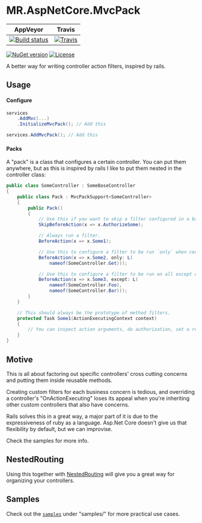 # MR.AspNetCore.MvcPack

AppVeyor | Travis
---------|-------
[![Build status](https://img.shields.io/appveyor/ci/mrahhal/mr-aspnetcore-mvcpack/master.svg)](https://ci.appveyor.com/project/mrahhal/mr-aspnetcore-mvcpack) | [![Travis](https://img.shields.io/travis/mrahhal/MR.AspNetCore.MvcPack.svg)](https://travis-ci.org/mrahhal/MR.AspNetCore.MvcPack)

[![NuGet version](https://img.shields.io/nuget/v/MR.AspNetCore.MvcPack.svg)](https://www.nuget.org/packages/MR.AspNetCore.MvcPack)
[![License](https://img.shields.io/badge/license-MIT-blue.svg)](https://opensource.org/licenses/MIT)

A better way for writing controller action filters, inspired by rails.

## Usage

#### Configure

```cs
services
    .AddMvc(...)
    .InitializeMvcPack(); // Add this

services.AddMvcPack(); // Add this
```

#### Packs

A "pack" is a class that configures a certain controller. You can put them anywhere, but as this is inspired by rails I like to put them nested in the controller class:

```cs
public class SomeController : SomeBaseController
{
    public class Pack : MvcPackSupport<SomeController>
    {
        public Pack()
        {
            // Use this if you want to skip a filter configured in a base controller.
            SkipBeforeAction(x => x.AuthorizeSome);

            // Always run a filter.
            BeforeAction(x => x.Some1);

            // Use this to configure a filter to be run `only` when certain actions are selected.
            BeforeAction(x => x.Some2, only: L(
                nameof(SomeController.Get)));

            // Use this to configure a filter to be run on all except certain actions.
            BeforeAction(x => x.Some3, except: L(
                nameof(SomeController.Foo),
                nameof(SomeController.Bar)));
        }
    }

    // This should always be the prototype of method filters.
    protected Task Some1(ActionExecutingContext context)
    {
        // You can inspect action arguments, do authorization, set a result to shortcircuit if necessary, etc...
    }
}
```

## Motive

This is all about factoring out specific controllers' cross cutting concerns and putting them inside reusable methods.

Creating custom filters for each business concern is tedious, and overriding a controller's "OnActionExecuting" loses its appeal when you're inheriting other custom controllers that also have concerns.

Rails solves this in a great way, a major part of it is due to the expressiveness of ruby as a language. Asp.Net Core doesn't give us that flexibility by default, but we can improvise.

Check the samples for more info.

## NestedRouting

Using this together with [NestedRouting](http://github.com/mrahhal/MR.AspNetCore.NestedRouting) will give you a great way for organizing your controllers.

## Samples

Check out the [`samples`](samples) under "samples/" for more practical use cases.
